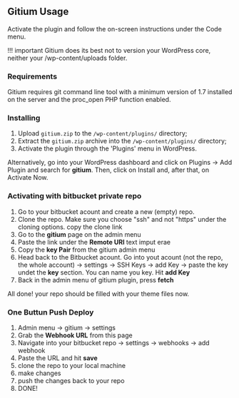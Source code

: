 ## Gitium Usage

Activate the plugin and follow the on-screen instructions under the Code menu.

!!! important
    Gitium does its best not to version your WordPress core, neither your /wp-content/uploads folder.

### Requirements
Gitium requires git command line tool with a minimum version of 1.7 installed on the server and the proc_open PHP function enabled.


### Installing

1. Upload `gitium.zip` to the `/wp-content/plugins/` directory;
2. Extract the `gitium.zip` archive into the `/wp-content/plugins/` directory;
3. Activate the plugin through the 'Plugins' menu in WordPress.

Alternatively, go into your WordPress dashboard and click on Plugins -> Add
Plugin and search for __gitium__. Then, click on Install and, after that, on Activate Now.


### Activating with bitbucket private repo

1. Go to your bitbucket acount and create a new (empty) repo.
2. Clone the repo. Make sure you choose "ssh" and not "https" under the cloning options. copy the clone link
3. Go to the __gitium__ page on the admin menu
4. Paste the link under the __Remote URI__ text imput erae
5. Copy the __key Pair__ from the gitium admin menu
6. Head back to the Bitbucket acount. Go into yout acount (not the repo, the whole account) -> settings -> SSH Keys -> add Key -> paste the key undet the __key__ section. You can name you key. Hit __add Key__
7. Back in the admin menu of gitium plugin, press __fetch__

All done! your repo should be filled with your theme files now.

### One Buttun Push Deploy

1. Admin menu -> gitium -> settings
2. Grab the __Webhook URL__ from this page
3. Navigate into your bitbucket repo -> settings -> webhooks -> add webhook
4. Paste the URL and hit __save__
5. clone the repo to your local machine
6. make changes
7. push the changes back to your repo
8. DONE!




